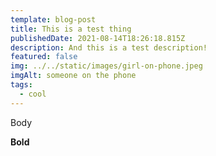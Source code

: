 ```yaml
---
template: blog-post
title: This is a test thing
publishedDate: 2021-08-14T18:26:18.815Z
description: And this is a test description!
featured: false
img: ../../static/images/girl-on-phone.jpeg
imgAlt: someone on the phone
tags:
  - cool
---
```

Body

**Bold**
